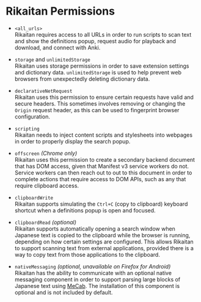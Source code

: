 # Rikaitan Permissions

- `<all_urls>` <br>
  Rikaitan requires access to all URLs in order to run scripts to scan text and show the definitions popup,
  request audio for playback and download, and connect with Anki.

- `storage` and `unlimitedStorage` <br>
  Rikaitan uses storage permissions in order to save extension settings and dictionary data.
  `unlimitedStorage` is used to help prevent web browsers from unexpectedly
  deleting dictionary data.

- `declarativeNetRequest` <br>
  Rikaitan uses this permission to ensure certain requests have valid and secure headers.
  This sometimes involves removing or changing the `Origin` request header,
  as this can be used to fingerprint browser configuration.

- `scripting` <br>
  Rikaitan needs to inject content scripts and stylesheets into webpages in order to
  properly display the search popup.

- `offscreen` _(Chrome only)_ <br>
  Rikaitan uses this permission to create a secondary backend document that has DOM access, given that Manifest v3
  service workers do not. Service workers can then reach out to out to this document in order to complete
  actions that require access to DOM APIs, such as any that require clipboard access.

- `clipboardWrite` <br>
  Rikaitan supports simulating the `Ctrl+C` (copy to clipboard) keyboard shortcut
  when a definitions popup is open and focused.

- `clipboardRead` _(optional)_ <br>
  Rikaitan supports automatically opening a search window when Japanese text is copied to the clipboard
  while the browser is running, depending on how certain settings are configured.
  This allows Rikaitan to support scanning text from external applications, provided there is a way
  to copy text from those applications to the clipboard.

- `nativeMessaging` _(optional, unavailable on Firefox for Android)_ <br>
  Rikaitan has the ability to communicate with an optional native messaging component in order to support
  parsing large blocks of Japanese text using
  [MeCab](https://en.wikipedia.org/wiki/MeCab).
  The installation of this component is optional and is not included by default.
